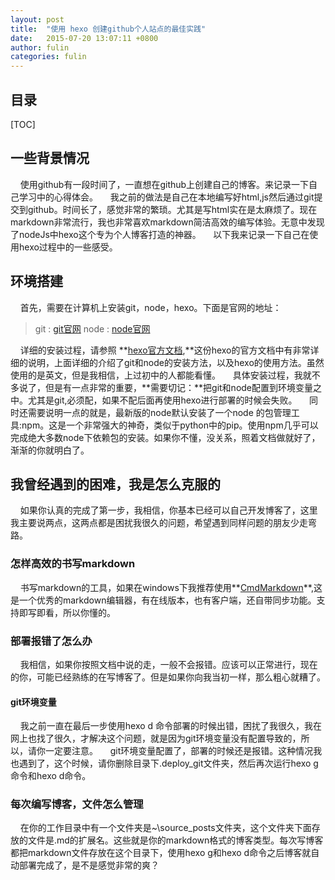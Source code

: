 ```yaml
---
layout: post
title:  "使用 hexo 创建github个人站点的最佳实践"
date:   2015-07-20 13:07:11 +0800
author: fulin
categories: fulin
---
```

## 目录
[TOC]
## 一些背景情况
&nbsp;&nbsp;&nbsp;&nbsp;使用github有一段时间了，一直想在github上创建自己的博客。来记录一下自己学习中的心得体会。
&nbsp;&nbsp;&nbsp;&nbsp;我之前的做法是自己在本地编写好html,js然后通过git提交到github。时间长了，感觉非常的繁琐。尤其是写html实在是太麻烦了。现在markdown非常流行，我也非常喜欢markdown简洁高效的编写体验。无意中发现了nodeJs中hexo这个专为个人博客打造的神器。
&nbsp;&nbsp;&nbsp;&nbsp;以下我来记录一下自己在使用hexo过程中的一些感受。

## 环境搭建
&nbsp;&nbsp;&nbsp;&nbsp;首先，需要在计算机上安装git，node，hexo。下面是官网的地址：
> git  : [git官网](http://www.git-scm.com/download/)
> node : [node官网](https://nodejs.org/)

&nbsp;&nbsp;&nbsp;&nbsp;详细的安装过程，请参照 **[hexo官方文档](https://hexo.io/docs/),**这份hexo的官方文档中有非常详细的说明，上面详细的介绍了git和node的安装方法，以及hexo的使用方法。虽然使用的是英文，但是我相信，上过初中的人都能看懂。
&nbsp;&nbsp;&nbsp;&nbsp;具体安装过程，我就不多说了，但是有一点非常的重要，**需要切记：**把git和node配置到环境变量之中。尤其是git,必须配，如果不配后面再使用hexo进行部署的时候会失败。
&nbsp;&nbsp;&nbsp;&nbsp;同时还需要说明一点的就是，最新版的node默认安装了一个node 的包管理工具:npm。这是一个非常强大的神奇，类似于python中的pip。使用npm几乎可以完成绝大多数node下依赖包的安装。如果你不懂，没关系，照着文档做就好了，渐渐的你就明白了。

## 我曾经遇到的困难，我是怎么克服的
&nbsp;&nbsp;&nbsp;&nbsp;如果你认真的完成了第一步，我相信，你基本已经可以自己开发博客了，这里我主要说两点，这两点都是困扰我很久的问题，希望遇到同样问题的朋友少走弯路。

### 怎样高效的书写markdown
&nbsp;&nbsp;&nbsp;&nbsp;书写markdown的工具，如果在windows下我推荐使用**[CmdMarkdown](https://www.zybuluo.com)**,这是一个优秀的markdown编辑器，有在线版本，也有客户端，还自带同步功能。支持即写即看，所以你懂的。

### 部署报错了怎么办
&nbsp;&nbsp;&nbsp;&nbsp;我相信，如果你按照文档中说的走，一般不会报错。应该可以正常进行，现在的你，可能已经熟练的在写博客了。但是如果你向我当初一样，那么粗心就糟了。
#### git环境变量
&nbsp;&nbsp;&nbsp;&nbsp;我之前一直在最后一步使用hexo d 命令部署的时候出错，困扰了我很久，我在网上也找了很久，才解决这个问题，就是因为git环境变量没有配置导致的，所以，请你一定要注意。
&nbsp;&nbsp;&nbsp;&nbsp;git环境变量配置了，部署的时候还是报错。这种情况我也遇到了，这个时候，请你删除目录下.deploy_git文件夹，然后再次运行hexo g命令和hexo d命令。
### 每次编写博客，文件怎么管理
&nbsp;&nbsp;&nbsp;&nbsp;在你的工作目录中有一个文件夹是~\source\_posts文件夹，这个文件夹下面存放的文件是.md的扩展名。这些就是你的markdown格式的博客类型。每次写博客都把markdown文件存放在这个目录下，使用hexo g和hexo d命令之后博客就自动部署完成了，是不是感觉非常的爽？




